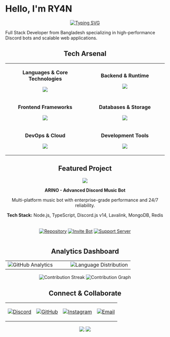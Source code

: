 # Hello, I'm RY4N

<div align="center">

[![Typing SVG](https://readme-typing-svg.herokuapp.com?font=Orbitron&weight=700&size=28&duration=2500&pause=800&color=00D9FF&center=true&vCenter=true&width=500&lines=Full+Stack+Developer;Discord+Bot+Expert;Open+Source+Contributor)](https://git.io/typing-svg)

</div>

Full Stack Developer from Bangladesh specializing in high-performance Discord bots and scalable web applications.

<div align="center">

## Tech Arsenal

<table>
<tr>
<td align="center" width="50%">

**Languages & Core Technologies**
<p>
<img src="https://skillicons.dev/icons?i=js,ts,rust,html,css&theme=dark" />
</p>

</td>
<td align="center" width="50%">

**Backend & Runtime**
<p>
<img src="https://skillicons.dev/icons?i=nodejs,express,bun,deno&theme=dark" />
</p>

</td>
</tr>
<tr>
<td align="center">

**Frontend Frameworks**
<p>
<img src="https://skillicons.dev/icons?i=react,nextjs,vue,tailwind&theme=dark" />
</p>

</td>
<td align="center">

**Databases & Storage**
<p>
<img src="https://skillicons.dev/icons?i=mongodb,postgresql,mysql,redis&theme=dark" />
</p>

</td>
</tr>
<tr>
<td align="center">

**DevOps & Cloud**
<p>
<img src="https://skillicons.dev/icons?i=docker,kubernetes,aws,vercel&theme=dark" />
</p>

</td>
<td align="center">

**Development Tools**
<p>
<img src="https://skillicons.dev/icons?i=git,github,vscode,linux&theme=dark" />
</p>

</td>
</tr>
</table>

</div>

<div align="center">

## Featured Project

<a href="https://github.com/ghryanx7/ARINO">
<img src="https://github-readme-stats.vercel.app/api/pin/?username=ghryanx7&repo=ARINO&theme=react&hide_border=true&border_radius=20&bg_color=0D1117&title_color=00D9FF&text_color=C9D1D9&icon_color=00D9FF&show_icons=true"/>
</a>

**ARINO - Advanced Discord Music Bot**

Multi-platform music bot with enterprise-grade performance and 24/7 reliability.

**Tech Stack:** Node.js, TypeScript, Discord.js v14, Lavalink, MongoDB, Redis

<div style="display: flex; justify-content: center; gap: 15px; margin: 20px 0;">

[![Repository](https://img.shields.io/badge/🔗_Repository-1a1a1a?style=for-the-badge&logoColor=white)](https://github.com/ghryanx7/ARINO)
[![Invite Bot](https://img.shields.io/badge/🤖_Invite_Bot-5865F2?style=for-the-badge&logoColor=white)](https://discord.com/oauth2/authorize?client_id=1321595174056362111&permissions=8&integration_type=0&scope=bot+applications.commands)
[![Support Server](https://img.shields.io/badge/💬_Support-7289DA?style=for-the-badge&logoColor=white)](https://discord.gg/W2GheK3F9m)

</div>

</div>

<div align="center">

## Analytics Dashboard

<table>
<tr>
<td width="50%">
<img src="https://github-readme-stats.vercel.app/api?username=ryanisnomore&show_icons=true&theme=react&hide_border=true&border_radius=20&bg_color=0D1117&title_color=00D9FF&text_color=C9D1D9&icon_color=00D9FF&ring_color=00D9FF&fire=FF6B6B&include_all_commits=true&count_private=true" alt="GitHub Analytics"/>
</td>
<td width="50%">
<img src="https://github-readme-stats.vercel.app/api/top-langs/?username=ryanisnomore&layout=donut&theme=react&hide_border=true&border_radius=20&bg_color=0D1117&title_color=00D9FF&text_color=C9D1D9&langs_count=8&size_weight=0.5&count_weight=0.5" alt="Language Distribution"/>
</td>
</tr>
</table>

<img src="https://streak-stats.demolab.com?user=ryanisnomore&theme=react&hide_border=true&border_radius=20&background=0D1117&stroke=00D9FF&ring=00D9FF&fire=FF6B6B&currStreakLabel=00D9FF&sideLabels=C9D1D9&dates=8B949E" alt="Contribution Streak"/>

<img src="https://github-profile-summary-cards.vercel.app/api/cards/profile-details?username=ryanisnomore&theme=github_dark&hide_border=true" alt="Contribution Graph"/>

</div>

<div align="center">

## Connect & Collaborate

<table>
<tr>
<td align="center">

[![Discord](https://img.shields.io/badge/Discord-5865F2?style=for-the-badge&logo=discord&logoColor=white&labelColor=1a1a1a)](https://discord.com/users/1085376019445321829)

</td>
<td align="center">

[![GitHub](https://img.shields.io/badge/GitHub-0D1117?style=for-the-badge&logo=github&logoColor=white&labelColor=1a1a1a)](https://github.com/ryanisnomore)

</td>
<td align="center">

[![Instagram](https://img.shields.io/badge/Instagram-E4405F?style=for-the-badge&logo=instagram&logoColor=white&labelColor=1a1a1a)](https://instagram.com/ryan.no.nomore)

</td>
<td align="center">

[![Email](https://img.shields.io/badge/Email-EA4335?style=for-the-badge&logo=gmail&logoColor=white&labelColor=1a1a1a)](mailto:ryan.is.nomore7@gmail.com)

</td>
</tr>
</table>

<img src="https://komarev.com/ghpvc/?username=ryanisnomore&color=00D9FF&style=for-the-badge&label=Profile+Views"/>

<img src="https://capsule-render.vercel.app/api?type=waving&color=gradient&customColorList=6,11,20&height=120&section=footer&text=RY4N&fontSize=40&fontColor=FFFFFF&animation=twinkling"/>

</div>
